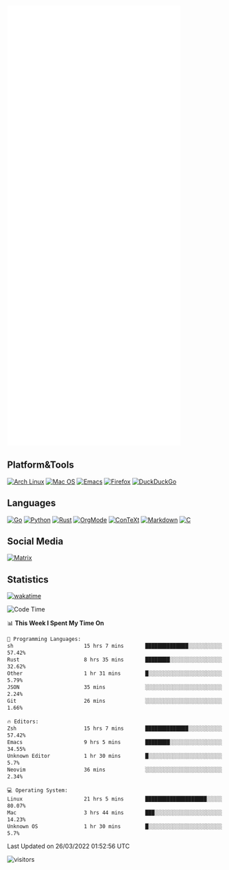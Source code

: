 ![Metrics](https://github.com/SteamedFish/SteamedFish/blob/master/github-metrics.svg)

## Platform&Tools

[![Arch Linux](https://img.shields.io/badge/ArchLinux-1793D1?logo=arch-linux&logoColor=fff&style=flat-square)](https://archlinux.org/)
[![Mac OS](https://img.shields.io/badge/MacOS-000000?style=flat-square&logo=macos&logoColor=F0F0F0)](https://www.apple.com/macos/)
[![Emacs](https://img.shields.io/badge/Emacs-%237F5AB6.svg?&style=flat-square&logo=gnu-emacs&logoColor=white)](https://www.gnu.org/software/emacs/)
[![Firefox](https://img.shields.io/badge/Firefox-FF7139?style=flat-square&logo=Firefox-Browser&logoColor=white)](https://firefox.com/)
[![DuckDuckGo](https://img.shields.io/badge/DuckDuckGo-DE5833?style=flat-square&logo=DuckDuckGo&logoColor=white)](https://duckduckgo.com/)

## Languages

[![Go](https://img.shields.io/badge/Golang-%2300ADD8.svg?style=flat-square&logo=go&logoColor=white)](https://golang.org/)
[![Python](https://img.shields.io/badge/Python-3670A0?style=flat-square&logo=python&logoColor=ffdd54)](https://www.python.org/)
[![Rust](https://img.shields.io/badge/Rust-%23000000.svg?style=flat-square&logo=rust&logoColor=white)](https://www.rust-lang.org/)
[![OrgMode](https://img.shields.io/badge/OrgMode-%23000000.svg?style=flat-square&logo=org&logoColor=white)](https://orgmode.org/)
[![ConTeXt](https://img.shields.io/badge/ConTeXt-%23008080.svg?style=flat-square&logo=latex&logoColor=white)](https://contextgarden.net/)
[![Markdown](https://img.shields.io/badge/MarkDown-%23000000.svg?style=flat-square&logo=markdown&logoColor=white)](https://daringfireball.net/projects/markdown/)
[![C](https://img.shields.io/badge/C-%2300599C.svg?style=flat-square&logo=c&logoColor=white)](https://www.iso.org/standard/74528.html)

## Social Media

[![Matrix](https://img.shields.io/badge/SteamedFish-2CA5E0?style=social&logo=matrix&logoColor=black)](https://matrix.to/#/@i:steamedfish.org)

## Statistics
[![wakatime](https://wakatime.com/badge/user/168280d6-fcf2-4b4f-ad3a-dc4612f35b38.svg)](https://wakatime.com/@168280d6-fcf2-4b4f-ad3a-dc4612f35b38)

<!--START_SECTION:waka-->
![Code Time](http://img.shields.io/badge/Code%20Time-1%2C696%20hrs%203%20mins-blue)

📊 **This Week I Spent My Time On** 

```text
💬 Programming Languages: 
sh                       15 hrs 7 mins       ██████████████░░░░░░░░░░░   57.42% 
Rust                     8 hrs 35 mins       ████████░░░░░░░░░░░░░░░░░   32.62% 
Other                    1 hr 31 mins        █░░░░░░░░░░░░░░░░░░░░░░░░   5.79% 
JSON                     35 mins             ░░░░░░░░░░░░░░░░░░░░░░░░░   2.24% 
Git                      26 mins             ░░░░░░░░░░░░░░░░░░░░░░░░░   1.66%

🔥 Editors: 
Zsh                      15 hrs 7 mins       ██████████████░░░░░░░░░░░   57.42% 
Emacs                    9 hrs 5 mins        ████████░░░░░░░░░░░░░░░░░   34.55% 
Unknown Editor           1 hr 30 mins        █░░░░░░░░░░░░░░░░░░░░░░░░   5.7% 
Neovim                   36 mins             ░░░░░░░░░░░░░░░░░░░░░░░░░   2.34%

💻 Operating System: 
Linux                    21 hrs 5 mins       ████████████████████░░░░░   80.07% 
Mac                      3 hrs 44 mins       ███░░░░░░░░░░░░░░░░░░░░░░   14.23% 
Unknown OS               1 hr 30 mins        █░░░░░░░░░░░░░░░░░░░░░░░░   5.7%

```


 Last Updated on 26/03/2022 01:52:56 UTC
<!--END_SECTION:waka-->

![visitors](https://visitor-badge.laobi.icu/badge?page_id=SteamedFish.SteamedFish)
